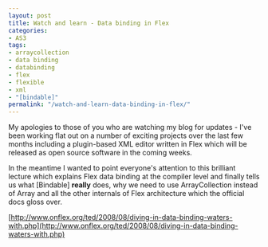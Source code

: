 ```yaml
---
layout: post
title: Watch and learn - Data binding in Flex
categories:
- AS3
tags:
- arraycollection
- data binding
- databinding
- flex
- flexible
- xml
- "[bindable]"
permalink: "/watch-and-learn-data-binding-in-flex/"
---
```


My apologies to those of you who are watching my blog for updates - I've been working flat out on a number of exciting projects over the last few months including a plugin-based XML editor written in Flex which will be released as open source software in the coming weeks.

In the meantime I wanted to point everyone's attention to this brilliant lecture which explains Flex data binding at the compiler level and finally tells us what [Bindable] **really** does, why we need to use ArrayCollection instead of Array and all the other internals of Flex architecture which the official docs gloss over.

[http://www.onflex.org/ted/2008/08/diving-in-data-binding-waters-with.php](http://www.onflex.org/ted/2008/08/diving-in-data-binding-waters-with.php)
